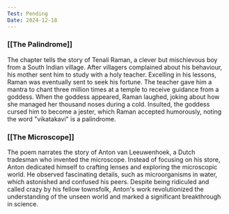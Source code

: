 ```yaml
---
Test: Pending
Date: 2024-12-18
---
```

### [[The Palindrome]]

The chapter tells the story of Tenali Raman, a clever but mischievous boy from a South Indian village. After villagers complained about his behaviour, his mother sent him to study with a holy teacher. Excelling in his lessons, Raman was eventually sent to seek his fortune. The teacher gave him a mantra to chant three million times at a temple to receive guidance from a goddess. When the goddess appeared, Raman laughed, joking about how she managed her thousand noses during a cold. Insulted, the goddess cursed him to become a jester, which Raman accepted humorously, noting the word "vikatakavi" is a palindrome.

### [[The Microscope]]

The poem narrates the story of Anton van Leeuwenhoek, a Dutch tradesman who invented the microscope. Instead of focusing on his store, Anton dedicated himself to crafting lenses and exploring the microscopic world. He observed fascinating details, such as microorganisms in water, which astonished and confused his peers. Despite being ridiculed and called crazy by his fellow townsfolk, Anton's work revolutionized the understanding of the unseen world and marked a significant breakthrough in science.

